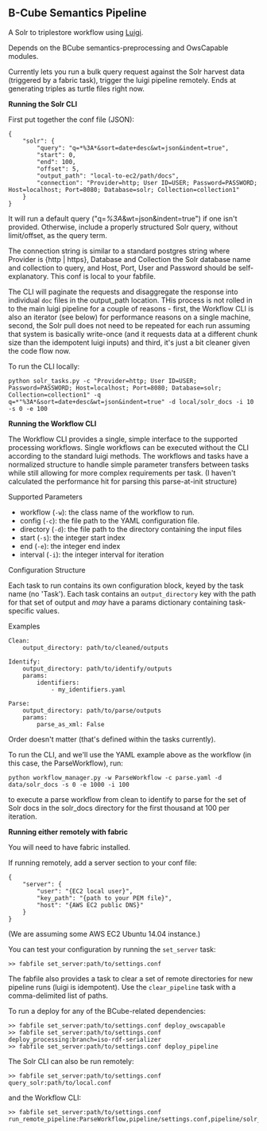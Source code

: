 ## B-Cube Semantics Pipeline

A Solr to triplestore workflow using [Luigi](https://pypi.python.org/pypi/luigi).

Depends on the BCube semantics-preprocessing and OwsCapable modules. 

Currently lets you run a bulk query request against the Solr harvest data (triggered by a fabric task), trigger the luigi pipeline remotely. Ends at generating triples as turtle files right now.

**Running the Solr CLI**

First put together the conf file (JSON):

```
{
	"solr": {
		"query": "q=*%3A*&sort=date+desc&wt=json&indent=true",
		"start": 0,
		"end": 100,
		"offset": 5,
		"output_path": "local-to-ec2/path/docs",
		"connection": "Provider=http; User ID=USER; Password=PASSWORD; Host=localhost; Port=8080; Database=solr; Collection=collection1"
	}
}
```

It will run a default query ("q=*%3A*&wt=json&indent=true") if one isn't provided. Otherwise, include a properly structured Solr query, without limit/offset, as the query term.

The connection string is similar to a standard postgres string where Provider is {http | https}, Database and Collection the Solr database name and collection to query, and Host, Port, User and Password should be self-explanatory. This conf is local to your fabfile.

The CLI will paginate the requests and disaggregate the response into individual `doc` files in the output_path location. THis process is not rolled in to the main luigi pipeline for a couple of reasons - first, the Workflow CLI is also an iterator (see below) for performance reasons on a single machine, second, the Solr pull does not need to be repeated for each run assuming that system is basically write-once (and it requests data at a different chunk size than the idempotent luigi inputs) and third, it's just a bit cleaner given the code flow now. 

To run the CLI locally:

```
python solr_tasks.py -c "Provider=http; User ID=USER; Password=PASSWORD; Host=localhost; Port=8080; Database=solr; Collection=collection1" -q q=*"%3A*&sort=date+desc&wt=json&indent=true" -d local/solr_docs -i 10 -s 0 -e 100
```


**Running the Workflow CLI**

The Workflow CLI provides a single, simple interface to the supported processing workflows. Single workflows can be executed without the CLI according to the standard luigi methods. The workflows and tasks have a normalized structure to handle simple parameter transfers between tasks while still allowing for more complex requirements per task. (I haven't calculated the performance hit for parsing this parse-at-init structure)

Supported Parameters

- workflow (`-w`): the class name of the workflow to run. 
- config (`-c`): the file path to the YAML configuration file.
- directory (`-d`): the file path to the directory containing the input files
- start (`-s`): the integer start index
- end (`-e`): the integer end index
- interval (`-i`): the integer interval for iteration


Configuration Structure

Each task to run contains its own configuration block, keyed by the task name (no 'Task'). Each task contains an `output_directory` key with the path for that set of output and *may* have a params dictionary containing task-specific values. 


Examples

```
Clean:
	output_directory: path/to/cleaned/outputs

Identify:
	output_directory: path/to/identify/outputs
	params:
	    identifiers:
			- my_identifiers.yaml

Parse:
	output_directory: path/to/parse/outputs
	params:
		parse_as_xml: False

```

Order doesn't matter (that's defined within the tasks currently). 

To run the CLI, and we'll use the YAML example above as the workflow (in this case, the ParseWorkflow), run:

```
python workflow_manager.py -w ParseWorkflow -c parse.yaml -d data/solr_docs -s 0 -e 1000 -i 100
```

to execute a parse workflow from clean to identify to parse for the set of Solr docs in the solr_docs directory for the first thousand at 100 per iteration.


**Running either remotely with fabric**

You will need to have fabric installed.

If running remotely, add a server section to your conf file:

```
{
	"server": {
		"user": "{EC2 local user}",
		"key_path": "{path to your PEM file}",
		"host": "{AWS EC2 public DNS}"
	}
}
```

(We are assuming some AWS EC2 Ubuntu 14.04 instance.)

You can test your configuration by running the `set_server` task:

```
>> fabfile set_server:path/to/settings.conf
```

The fabfile also provides a task to clear a set of remote directories for new pipeline runs (luigi is idempotent). Use the `clear_pipeline` task with a comma-delimited list of paths. 

To run a deploy for any of the BCube-related dependencies:

```
>> fabfile set_server:path/to/settings.conf deploy_owscapable 
>> fabfile set_server:path/to/settings.conf deploy_processing:branch=iso-rdf-serializer
>> fabfile set_server:path/to/settings.conf deploy_pipeline
```

The Solr CLI can also be run remotely:

```
>> fabfile set_server:path/to/settings.conf query_solr:path/to/local.conf
```

and the Workflow CLI:

```
>> fabfile set_server:path/to/settings.conf run_remote_pipeline:ParseWorkflow,pipeline/settings.conf,pipeline/solr_docs,0,1000,100
```







